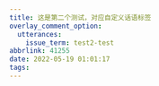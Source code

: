 ```yaml
---
title: 这是第二个测试，对应自定义话语标签
overlay_comment_option:
  utterances:
    issue_term: test2-test
abbrlink: 41255
date: 2022-05-19 01:01:17
tags:
---
```

